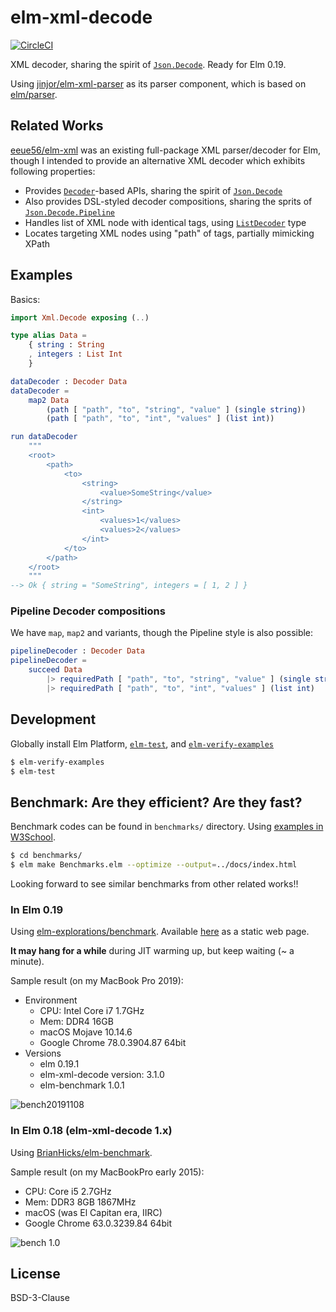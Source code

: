 # elm-xml-decode

[![CircleCI][cc]](https://circleci.com/gh/ymtszw/elm-xml-decode/tree/master)

[cc]: https://circleci.com/gh/ymtszw/elm-xml-decode/tree/master.svg?style=svg

XML decoder, sharing the spirit of [`Json.Decode`][jd]. Ready for Elm 0.19.

Using [jinjor/elm-xml-parser][exp] as its parser component, which is based on [elm/parser][ep].

[jd]: https://github.com/elm/json
[exp]: http://github.com/jinjor/elm-xml-parser
[ep]: https://github.com/elm/parser

## Related Works

[eeue56/elm-xml][ex] was an existing full-package XML parser/decoder for Elm,
though I intended to provide an alternative XML decoder which exhibits following properties:

- Provides [`Decoder`][de]-based APIs, sharing the spirit of [`Json.Decode`][jd]
- Also provides DSL-styled decoder compositions, sharing the sprits of [`Json.Decode.Pipeline`][jdp]
- Handles list of XML node with identical tags, using [`ListDecoder`][ld] type
- Locates targeting XML nodes using "path" of tags, partially mimicking XPath

[ex]: https://github.com/eeue56/elm-xml
[de]: https://package.elm-lang.org/packages/ymtszw/elm-xml-decode/latest/Xml-Decode#Decoder
[jdp]: https://package.elm-lang.org/packages/NoRedInk/elm-decode-pipeline/latest/Json-Decode-Pipeline
[ld]: https://package.elm-lang.org/packages/ymtszw/elm-xml-decode/latest/Xml-Decode#ListDecoder

## Examples

Basics:

```elm
import Xml.Decode exposing (..)

type alias Data =
    { string : String
    , integers : List Int
    }

dataDecoder : Decoder Data
dataDecoder =
    map2 Data
        (path [ "path", "to", "string", "value" ] (single string))
        (path [ "path", "to", "int", "values" ] (list int))

run dataDecoder
    """
    <root>
        <path>
            <to>
                <string>
                    <value>SomeString</value>
                </string>
                <int>
                    <values>1</values>
                    <values>2</values>
                </int>
            </to>
        </path>
    </root>
    """
--> Ok { string = "SomeString", integers = [ 1, 2 ] }
```

### Pipeline Decoder compositions

We have `map`, `map2` and variants, though the Pipeline style is also possible:

```elm
pipelineDecoder : Decoder Data
pipelineDecoder =
    succeed Data
        |> requiredPath [ "path", "to", "string", "value" ] (single string)
        |> requiredPath [ "path", "to", "int", "values" ] (list int)
```

## Development

Globally install Elm Platform, [`elm-test`](https://github.com/rtfeldman/node-test-runner),
and [`elm-verify-examples`](https://github.com/stoeffel/elm-verify-examples)

```sh
$ elm-verify-examples
$ elm-test
```

## Benchmark: Are they efficient? Are they fast?

Benchmark codes can be found in `benchmarks/` directory.
Using [examples in W3School](https://www.w3schools.com/xml/xml_examples.asp).

```sh
$ cd benchmarks/
$ elm make Benchmarks.elm --optimize --output=../docs/index.html
```

Looking forward to see similar benchmarks from other related works!!

### In Elm 0.19

Using [elm-explorations/benchmark](https://github.com/elm-explorations/benchmark).
Available [here](https://ymtszw.github.io/elm-xml-decode/) as a static web page.

**It may hang for a while** during JIT warming up, but keep waiting (~ a minute).

Sample result (on my MacBook Pro 2019):

- Environment
  - CPU: Intel Core i7 1.7GHz
  - Mem: DDR4 16GB
  - macOS Mojave 10.14.6
  - Google Chrome 78.0.3904.87 64bit
- Versions
  - elm 0.19.1
  - elm-xml-decode version: 3.1.0
  - elm-benchmark 1.0.1

![bench20191108](https://raw.githubusercontent.com/ymtszw/elm-xml-decode/master/benchmarks/result20191108.png)

### In Elm 0.18 (elm-xml-decode 1.x)

Using [BrianHicks/elm-benchmark](https://github.com/BrianHicks/elm-benchmark).

Sample result (on my MacBookPro early 2015):

- CPU: Core i5 2.7GHz
- Mem: DDR3 8GB 1867MHz
- macOS (was El Capitan era, IIRC)
- Google Chrome 63.0.3239.84 64bit

![bench 1.0](https://raw.githubusercontent.com/ymtszw/elm-xml-decode/master/benchmarks/result1.0.png)

## License

BSD-3-Clause
